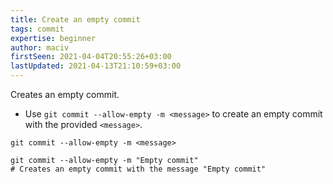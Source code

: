 ```yaml
---
title: Create an empty commit
tags: commit
expertise: beginner
author: maciv
firstSeen: 2021-04-04T20:55:26+03:00
lastUpdated: 2021-04-13T21:10:59+03:00
---
```


Creates an empty commit.

- Use `git commit --allow-empty -m <message>` to create an empty commit with the provided `<message>`.

```shell
git commit --allow-empty -m <message>
```

```shell
git commit --allow-empty -m "Empty commit"
# Creates an empty commit with the message "Empty commit"
```
